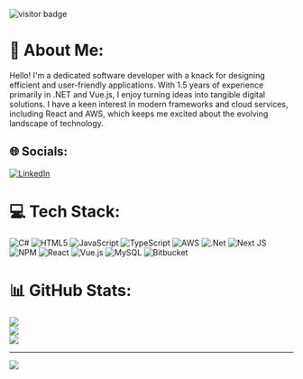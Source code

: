 ![visitor badge](https://visitor-badge.laobi.icu/badge?page_id=barameer.visitor-badge&format=true)

# 💫 About Me:

Hello! I'm a dedicated software developer with a knack for designing efficient and user-friendly applications. With 1.5 years of experience primarily in .NET and Vue.js, I enjoy turning ideas into tangible digital solutions. I have a keen interest in modern frameworks and cloud services, including React and AWS, which keeps me excited about the evolving landscape of technology.

## 🌐 Socials:

[![LinkedIn](https://img.shields.io/badge/LinkedIn-%230077B5.svg?logo=linkedin&logoColor=white)](https://linkedin.com/in/barameer)

# 💻 Tech Stack:

![C#](https://img.shields.io/badge/c%23-%23239120.svg?style=for-the-badge&logo=csharp&logoColor=white) ![HTML5](https://img.shields.io/badge/html5-%23E34F26.svg?style=for-the-badge&logo=html5&logoColor=white) ![JavaScript](https://img.shields.io/badge/javascript-%23323330.svg?style=for-the-badge&logo=javascript&logoColor=%23F7DF1E) ![TypeScript](https://img.shields.io/badge/typescript-%23007ACC.svg?style=for-the-badge&logo=typescript&logoColor=white) ![AWS](https://img.shields.io/badge/AWS-%23FF9900.svg?style=for-the-badge&logo=amazon-aws&logoColor=white) ![.Net](https://img.shields.io/badge/.NET-5C2D91?style=for-the-badge&logo=.net&logoColor=white) ![Next JS](https://img.shields.io/badge/Next-black?style=for-the-badge&logo=next.js&logoColor=white) ![NPM](https://img.shields.io/badge/NPM-%23CB3837.svg?style=for-the-badge&logo=npm&logoColor=white) ![React](https://img.shields.io/badge/react-%2320232a.svg?style=for-the-badge&logo=react&logoColor=%2361DAFB) ![Vue.js](https://img.shields.io/badge/vue.js-%2335495e.svg?style=for-the-badge&logo=vuedotjs&logoColor=%234FC08D) ![MySQL](https://img.shields.io/badge/mysql-4479A1.svg?style=for-the-badge&logo=mysql&logoColor=white) ![Bitbucket](https://img.shields.io/badge/bitbucket-%230047B3.svg?style=for-the-badge&logo=bitbucket&logoColor=white)

# 📊 GitHub Stats:

![](https://github-readme-stats.vercel.app/api?username=barameer&theme=one_dark_pro&hide_border=true&include_all_commits=true&count_private=false)<br/>
![](https://github-readme-streak-stats.herokuapp.com/?user=barameer&theme=one_dark_pro&hide_border=true)<br/>
![](https://github-readme-stats.vercel.app/api/top-langs/?username=barameer&theme=one_dark_pro&hide_border=true&include_all_commits=true&count_private=false&layout=compact)

---

[![](https://visitcount.itsvg.in/api?id=barameer&icon=0&color=13)](https://visitcount.itsvg.in)

<!-- Proudly created with GPRM ( https://gprm.itsvg.in ) -->
